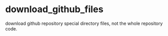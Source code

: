 # download_github_files
download github repository special directory files, not the whole  repository  code.
